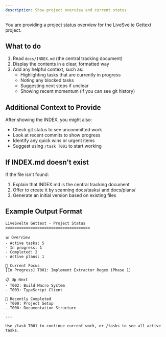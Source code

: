 ```yaml
---
description: Show project overview and current status
---
```


You are providing a project status overview for the LiveSvelte Gettext project.

## What to do

1. Read `docs/INDEX.md` (the central tracking document)
2. Display the contents in a clear, formatted way
3. Add any helpful context, such as:
   - Highlighting tasks that are currently in progress
   - Noting any blocked tasks
   - Suggesting next steps if unclear
   - Showing recent momentum (if you can see git history)

## Additional Context to Provide

After showing the INDEX, you might also:
- Check git status to see uncommitted work
- Look at recent commits to show progress
- Identify any quick wins or urgent items
- Suggest using `/task T001` to start working

## If INDEX.md doesn't exist

If the file isn't found:
1. Explain that INDEX.md is the central tracking document
2. Offer to create it by scanning docs/tasks/ and docs/plans/
3. Generate an initial version based on existing files

## Example Output Format

```
LiveSvelte Gettext - Project Status
=====================================

📊 Overview
- Active tasks: 5
- In progress: 1
- Completed: 2
- Active plans: 1

🎯 Current Focus
[In Progress] T001: Implement Extractor Regex (Phase 1)

📋 Up Next
- T002: Build Macro System
- T003: TypeScript Client

🎉 Recently Completed
- T000: Project Setup
- T000: Documentation Structure

---

Use /task T001 to continue current work, or /tasks to see all active tasks.
```
